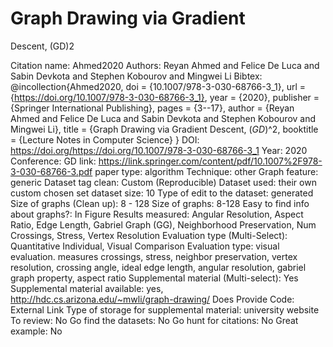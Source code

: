 # Graph Drawing via Gradient
Descent, (GD)2

Citation name: Ahmed2020
Authors: Reyan Ahmed and Felice De Luca and Sabin Devkota and Stephen Kobourov and Mingwei Li
Bibtex: @incollection{Ahmed2020,
doi = {10.1007/978-3-030-68766-3_1},
url = {https://doi.org/10.1007/978-3-030-68766-3_1},
year = {2020},
publisher = {Springer International Publishing},
pages = {3--17},
author = {Reyan Ahmed and Felice De Luca and Sabin Devkota and Stephen Kobourov and Mingwei Li},
title = {Graph Drawing via Gradient Descent, $({GD}){\^{}}2$,
booktitle = {Lecture Notes in Computer Science}
}
DOI: https://doi.org/https://doi.org/10.1007/978-3-030-68766-3_1
Year: 2020
Conference: GD
link: https://link.springer.com/content/pdf/10.1007%2F978-3-030-68766-3.pdf
paper type: algorithm
Technique: other
Graph feature: generic
Dataset tag clean: Custom (Reproducible)
Dataset used: their own custom chosen set
dataset size: 10
Type of edit to the dataset: generated
Size of graphs (Clean up): 8 - 128
Size of graphs: 8-128
Easy to find info about graphs?: In Figure
Results measured: Angular Resolution, Aspect Ratio, Edge Length, Gabriel Graph (GG), Neighborhood Preservation, Num Crossings, Stress, Vertex Resolution
Evaluation type (Multi-Select): Quantitative Individual, Visual Comparison
Evaluation type: visual evaluation. measures crossings, stress, neighbor preservation, vertex resolution, crossing angle, ideal edge length, angular resolution, gabriel graph property, aspect ratio
Supplemental material (Multi-select): Yes
Supplemental material available: yes, http://hdc.cs.arizona.edu/~mwli/graph-drawing/
Does Provide Code: External Link
Type of storage for supplemental material: university website
To review: No
Go find the datasets: No
Go hunt for citations: No
Great example: No